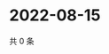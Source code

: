 # 2022-08-15

共 0 条

<!-- BEGIN WEIBO -->
<!-- 最后更新时间 Mon Aug 15 2022 14:21:17 GMT+0800 (China Standard Time) -->

<!-- END WEIBO -->
